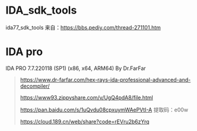 # IDA_sdk_tools

ida77_sdk_tools 来自：https://bbs.pediy.com/thread-271101.htm


# IDA pro
IDA PRO 7.7.220118 (SP1) (x86, x64, ARM64) By Dr.FarFar
> https://www.dr-farfar.com/hex-rays-ida-professional-advanced-and-decompiler/
> 
> https://www93.zippyshare.com/v/UgQ4pdA8/file.html
> 
> https://pan.baidu.com/s/1uQvdu08cpxuymWAePVtI-A  提取码：e00w 
> 
> https://cloud.189.cn/web/share?code=rEVru2b6zYrq

